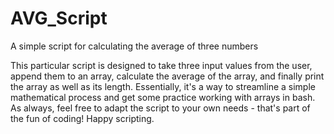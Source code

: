 # AVG_Script
A simple script for calculating the average of three numbers

This particular script is designed to take three input values from the user, append them to an array, calculate the average of the array, and finally print the array as well as its length. Essentially, it's a way to streamline a simple mathematical process and get some practice working with arrays in bash. As always, feel free to adapt the script to your own needs - that's part of the fun of coding! Happy scripting.
